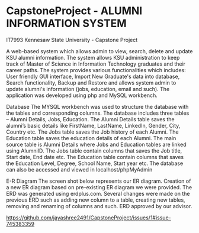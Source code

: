 # CapstoneProject - ALUMNI INFORMATION SYSTEM
IT7993 Kennesaw State University - Capstone Project

A web-based system which allows admin to view, search, delete and update KSU alumni information. The system allows KSU administration to keep track of Master of Science in Information Technology graduates and their career paths. The system provides various functionalities which includes: User friendly GUI interface, Import New Graduate's data into database, Search functionality, Backup and Restore and allows system admin to update alumni's information (jobs, education, email and such). The application was developed using php and MySQL workbench. 

Database
The MYSQL workbench was used to structure the database with the tables and corresponding columns. The database includes three tables – Alumni Details, Jobs, Education. The Alumni Details table saves the alumni’s basic details like FirstName, LastName, LinkedIn, Gender, City, Country etc. The Jobs table saves the Job history of each Alumni. The Education table saves the education details of each Alumni. The main source table is Alumni Details where Jobs and Education tables are linked using AlumniID. The Jobs table contain columns that saves the Job title, Start date, End date etc. The Education table contain columns that saves the Education Level, Degree, School Name, Start year etc. The database can also be accessed and viewed in localhost/phpMyAdmin 

E-R Diagram
The screen shot below represents our ER diagram. Creation of a new ER diagram based on pre-existing ER diagram we were provided. The ERD was generated using erdplus.com. Several changes were made on the previous ERD such as adding new column to a table, creating new tables, removing and renaming of columns and such. ERD approved by our advisor.

https://github.com/jayashree2491/CapstoneProject/issues/1#issue-745383359


